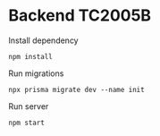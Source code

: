# Backend TC2005B

Install dependency
```
npm install
```

Run migrations
```
npx prisma migrate dev --name init
```

Run server
```
npm start
```
